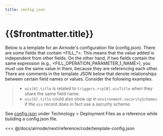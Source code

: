 ```yaml
---
title: config.json
---
```


# {{$frontmatter.title}}

Below is a template for an Airnode's configuration file (config.json). There are some fields that contain <FILL_*>. This means that the value added is independent from other fields. On the other hand, if two fields contain the same expression (e.g., <FILL_OPERATION_PARAMETER_1_NAME>), you must use the same value in them, because they are referencing each other. There are comments in the template JSON below that denote relationships between certain field names or values. Consider the following examples.

> - `ois[0].title` is related to `triggers.rrp[0].oisTitle` when they share the same field name. 
> - `ois[0].title` could also show up in `environment.securitySchemes` if the `ois` record does in fact use a security scheme.

See [config.json](../deployment-files/config-json.md) under Technology > Deployment Files as a reference while building a config.json file.

<<< @/docs/airnode/next/reference/code/template-config.json
